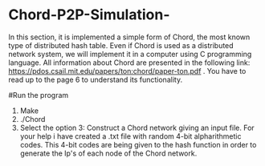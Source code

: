 # Chord-P2P-Simulation-
In this section, it is implemented a simple form of Chord, the most known type of distributed hash table. Even if Chord is used as a distributed network system, we will implement it in a computer using C programming language. All information about Chord are presented in the following link: https://pdos.csail.mit.edu/papers/ton:chord/paper-ton.pdf . You have to read up to the page 6 to understand its functionality.  

#Run the program
1) Make
2) ./Chord
3) Select the option 3: Construct a Chord network giving an input file. 
For your help i have created a .txt file with random 4-bit alpharithmetic codes.
This 4-bit codes are being given to the hash function in order to generate the Ip's of each node of the Chord network.
     

